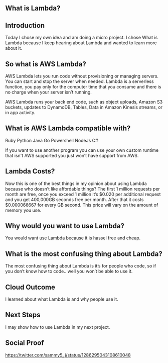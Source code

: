 


## What is Lambda?

## Introduction 

Today I chose my own idea and am doing a micro project. I chose What is Lambda because I keep hearing about Lambda and wanted to learn more about it.

## So what is AWS Lambda? 

AWS Lambda lets you run code without provisioning or managing servers. You can start and stop the server when needed. Lambda is a serverless function, you pay only for the computer time that you consume and there is no charge when your server isn’t running. 

AWS Lambda runs your back end code, such as object uploads, Amazon S3 buckets, updates to DynamoDB, Tables, Data in Amazon Kinesis streams, or in app activity. 

## What is AWS Lambda compatible with?

Ruby
Python
Java
Go
Powershell
NodeJs
C#

If you want to use another program you can use your own custom runtime that isn't AWS supported you just won’t have support from AWS.

## Lambda Costs?

Now this is one of the best things in my opinion about using Lambda because who doesn’t like affordable things? 
The first 1 million requests per month are free, once you exceed 1 million it’s $0.020 per additional request and you get 400,000GB seconds free per month. After that it costs $0.000066667 for every GB second. This price will vary on the amount of memory you use.

## Why would you want to use Lambda?

You would want use Lambda because it is hassel free and cheap.

## What is the most confusing thing about Lambda?

The most confusing thing about Lambda is it’s for people who code, so if you don’t know how to code.. well you won’t be able to use it.


## Cloud Outcome

I learned about what Lambda is and why people use it.

## Next Steps

I may show how to use Lambda in my next project. 

## Social Proof

https://twitter.com/sammy5_j/status/1286295043108610048
